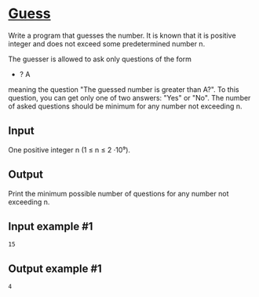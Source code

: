 # [Guess](https://www.e-olymp.com/en/problems/2826)
Write a program that guesses the number. It is known that it is positive integer and does not exceed some predetermined number n.

The guesser is allowed to ask only questions of the form

- ? A

meaning the question "The guessed number is greater than A?". To this question, you can get only one of two answers: "Yes" or "No". The number of asked questions should be minimum for any number not exceeding n.

## Input
One positive integer n (1 ≤ n ≤ 2 ·10⁹).

## Output
Print the minimum possible number of questions for any number not exceeding n.

## Input example #1
```
15
```

## Output example #1
```
4
```
